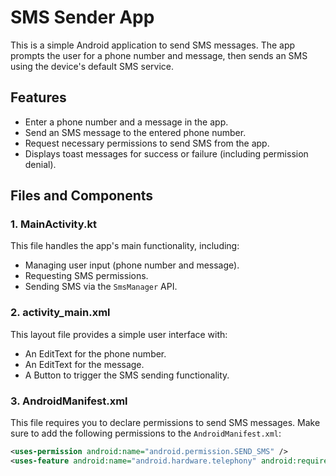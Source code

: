 # SMS Sender App

This is a simple Android application to send SMS messages. The app prompts the user for a phone number and message, then sends an SMS using the device's default SMS service.

## Features
- Enter a phone number and a message in the app.
- Send an SMS message to the entered phone number.
- Request necessary permissions to send SMS from the app.
- Displays toast messages for success or failure (including permission denial).

## Files and Components

### 1. MainActivity.kt

This file handles the app's main functionality, including:
- Managing user input (phone number and message).
- Requesting SMS permissions.
- Sending SMS via the `SmsManager` API.

### 2. activity_main.xml

This layout file provides a simple user interface with:
- An EditText for the phone number.
- An EditText for the message.
- A Button to trigger the SMS sending functionality.

### 3. AndroidManifest.xml

This file requires you to declare permissions to send SMS messages. Make sure to add the following permissions to the `AndroidManifest.xml`:

```xml
<uses-permission android:name="android.permission.SEND_SMS" />
<uses-feature android:name="android.hardware.telephony" android:required="false" />
